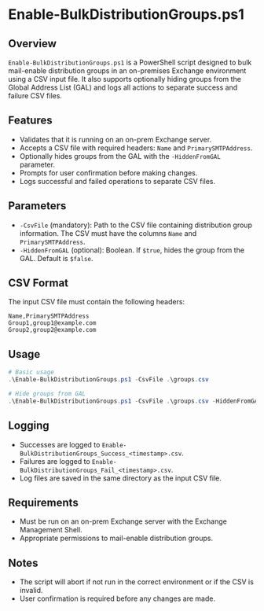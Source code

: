
# Enable-BulkDistributionGroups.ps1

## Overview

`Enable-BulkDistributionGroups.ps1` is a PowerShell script designed to bulk mail-enable distribution groups in an on-premises Exchange environment using a CSV input file. It also supports optionally hiding groups from the Global Address List (GAL) and logs all actions to separate success and failure CSV files.

## Features

- Validates that it is running on an on-prem Exchange server.
- Accepts a CSV file with required headers: `Name` and `PrimarySMTPAddress`.
- Optionally hides groups from the GAL with the `-HiddenFromGAL` parameter.
- Prompts for user confirmation before making changes.
- Logs successful and failed operations to separate CSV files.

## Parameters

- `-CsvFile` (mandatory): Path to the CSV file containing distribution group information. The CSV must have the columns `Name` and `PrimarySMTPAddress`.
- `-HiddenFromGAL` (optional): Boolean. If `$true`, hides the group from the GAL. Default is `$false`.

## CSV Format

The input CSV file must contain the following headers:

```csv
Name,PrimarySMTPAddress
Group1,group1@example.com
Group2,group2@example.com
```

## Usage

```powershell
# Basic usage
.\Enable-BulkDistributionGroups.ps1 -CsvFile .\groups.csv

# Hide groups from GAL
.\Enable-BulkDistributionGroups.ps1 -CsvFile .\groups.csv -HiddenFromGAL $true
```

## Logging

- Successes are logged to `Enable-BulkDistributionGroups_Success_<timestamp>.csv`.
- Failures are logged to `Enable-BulkDistributionGroups_Fail_<timestamp>.csv`.
- Log files are saved in the same directory as the input CSV file.

## Requirements

- Must be run on an on-prem Exchange server with the Exchange Management Shell.
- Appropriate permissions to mail-enable distribution groups.

## Notes

- The script will abort if not run in the correct environment or if the CSV is invalid.
- User confirmation is required before any changes are made.
